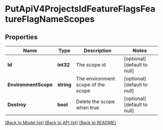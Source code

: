 # PutApiV4ProjectsIdFeatureFlagsFeatureFlagNameScopes

## Properties
Name | Type | Description | Notes
------------ | ------------- | ------------- | -------------
**Id** | **int32** | The scope id | [optional] [default to null]
**EnvironmentScope** | **string** | The environment scope of the scope | [optional] [default to null]
**Destroy** | **bool** | Delete the scope when true | [optional] [default to null]

[[Back to Model list]](../README.md#documentation-for-models) [[Back to API list]](../README.md#documentation-for-api-endpoints) [[Back to README]](../README.md)


